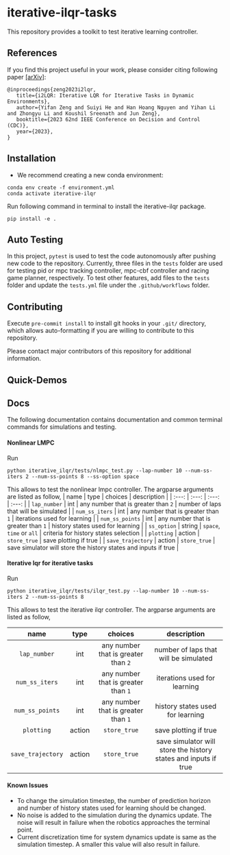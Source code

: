 iterative-ilqr-tasks
==========

This repository provides a toolkit to test iterative learning controller.

## References
If you find this project useful in your work, please consider citing following paper [[arXiv]](https://arxiv.org/abs/2302.14246):
```
@inproceedings{zeng2023i2lqr,
   title={i2LQR: Iterative LQR for Iterative Tasks in Dynamic Environments}, 
   author={Yifan Zeng and Suiyi He and Han Hoang Nguyen and Yihan Li and Zhongyu Li and Koushil Sreenath and Jun Zeng},
   booktitle={2023 62nd IEEE Conference on Decision and Control (CDC)}, 
   year={2023},
}
```

## Installation
* We recommend creating a new conda environment:
```
conda env create -f environment.yml
conda activate iterative-ilqr
```

Run following command in terminal to install the iterative-ilqr package.
```
pip install -e .
```

## Auto Testing

In this project, `pytest` is used to test the code autonomously after pushing new code to the repository. Currently, three files in the `tests` folder are used for testing pid or mpc tracking controller, mpc-cbf controller and racing game planner, respectively. To test other features, add files to the `tests` folder and update the `tests.yml` file under the `.github/workflows` folder.

## Contributing
Execute `pre-commit install` to install git hooks in your `.git/` directory, which allows auto-formatting if you are willing to contribute to this repository.

Please contact major contributors of this repository for additional information.

## Quick-Demos

## Docs
The following documentation contains documentation and common terminal commands for simulations and testing.

#### Nonlinear LMPC
Run
```
python iterative_ilqr/tests/nlmpc_test.py --lap-number 10 --num-ss-iters 2 --num-ss-points 8 --ss-option space
```
This allows to test the nonlinear lmpc controller. The argparse arguments are listed as follow,
| name | type | choices | description |
| :---: | :---: | :---: | :---: |
| `lap_number` | int | any number that is greater than `2` | number of laps that will be simulated |
| `num_ss_iters` | int | any number that is greater than `1` | iterations used for learning |
| `num_ss_points` | int | any number that is greater than `1` | history states used for learning |
| `ss_option` | string | `space`, `time` or `all` | criteria for history states selection |
|   `plotting`   | action |               `store_true`                |                    save plotting if true                     |
|   `save_trajectory`   | action |               `store_true`                |                    save simulator will store the history states and inputs if true                     |


#### Iterative lqr for iterative tasks
Run
```
python iterative_ilqr/tests/ilqr_test.py --lap-number 10 --num-ss-iters 2 --num-ss-points 8
```

This allows to test the iterative ilqr controller. The argparse arguments are listed as follow,

| name | type | choices | description |
| :---: | :---: | :---: | :---: |
| `lap_number` | int | any number that is greater than `2` | number of laps that will be simulated |
| `num_ss_iters` | int | any number that is greater than `1` | iterations used for learning |
| `num_ss_points` | int | any number that is greater than `1` | history states used for learning |
|   `plotting`   | action |               `store_true`                |                    save plotting if true                     |
|   `save_trajectory`   | action |               `store_true`                |                    save simulator will store the history states and inputs if true                     |

#### Known Issues
- To change the simulation timestep, the number of prediction horizon and number of history states used for learning should be changed.
- No noise is added to the simulation during the dynamics update. The noise will result in failure when the robotics approaches the terminal point.
- Current discretization time for system dynamics update is same as the simulation timestep. A smaller this value will also result in failure.



